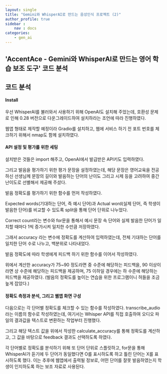 ```yaml
---
layout: single
title: "Gemini와 WhisperAI로 만드는 음성인식 프로젝트 (2)"
author_profile: true
sidebar :
    nav : docs
categories:
    - gen_ai
---
```


## 'AccentAce - Gemini와 WhisperAI로 만드는 영어 학습 보조 도구' 코드 분석

## 코드 분석

#### Install

<script src="https://gist.github.com/juuyeoon/6fe0f893b7722c17a5b0be07fab5272c.js"></script>

우선 WhisperAI를 불러와서 사용하기 위해 OpenAI도 설치해 주었는데, 호환성 문제로 인해 0.28 버전으로 다운그레이드하여 설치하라는 조언에 따라 진행하였다.

웹앱 형태로 제작할 예정이라 Gradio를 설치하고, 웹에 서비스 하기 전 포트 번호를 체크하기 위해서 nmap도 함께 설치하였다.



#### API 설정 및 평가를 위한 세팅

<script src="https://gist.github.com/juuyeoon/4430d535cdaf01bed64d366ab5263b5d.js"></script>

설치받은 것들은 import 해주고, OpenAI에서 발급받은 API키도 입력하였다.

그리고 발음을 평가하기 위한 평가 문장을 설정하였는데, 해당 문장은 영어교육을 전공하신 선생님께 문장의 길이와 발음하는 단어의 난이도 그리고 시제 등을 고려하여 중간 난이도로 선별해서 제공해 주셨다.



발음 정확도를 평가하기 위한 함수를 먼저 작성하였다.

Expected words(기대하는 단어, 즉 예시 단어)과 Actual word(실제 단어, 즉 학생이 발음한 단어)를 비교할 수 있도록 split을 통해 단어 단위로 나누었다.

Correct count라는 변수와 for문을 통해서 예시 문장 속 단어와 실제 발음한 단어가 일치할 때마다 1씩 증가시켜 일치한 수만큼 저장하였다.

그래서 accuracy 라는 변수에 정확도를 계산하여 입력하였는데, 전체 기대하는 단어를 일치한 단어 수로 나누고, 백분위로 나타내었다.



발음 정확도에 따라 학생에게 피드백 하기 위한 함수를 이어서 작성하였다.

위에서 계산한 accuracy가 75~90 정도라면 중 수준에 해당하는 피드백을, 90 이상이라면 상 수준에 해당하는 피드백을 제공하며, 75 이하일 경우에는 하 수준에 해당하는 피드백을 제공하였다. (발음의 정확도를 높이는 연습을 위한 프로그램이니 허들을 조금 높게 잡았다.)



#### 정확도 측정과 분석, 그리고 웹앱 화면 구성

<script src="https://gist.github.com/juuyeoon/1d7fba4c5293ae6f64b136123ef1432a.js"></script>

다음으로는 각 단어별 정확도를 체크할 수 있는 함수를 작성하였다. transcribe_audio라는 이름의 함수로 작성하였는데, 여기서는 Whisper API를 직접 호출하여 오디오 파일의 결과값을 텍스트로 변환하는 작업부터 진행했다.

그리고 해당 텍스트 값을 위에서 작성한 calculate_accuracy를 통해 정확도를 계산하고, 그 값을 바탕으로 feedback 결과도 선택하도록 하였다.



각 단어별로 정확도를 분석하기 위해 또 단어 단위로 스플릿하고, for문을 통해 WhisperAI가 듣기에 두 단어가 동일했다면 O를 표시하도록 하고 틀린 단어는 X를 표시하도록 했다. 이는 추후에 웹앱에서 출력될 정보로, 어떤 단어를 잘못 발음하였는지 학생이 인지하도록 하는 보조 자료로 사용된다.



